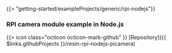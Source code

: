 {{> "getting-started/exampleProjects/generic/rpi-nodejs"}}

### RPI camera module example in Node.js

{{> icon class="octicon octicon-mark-github" }}
[Repository]({{ $links.githubProjects }}/resin-rpi-nodejs-picamera)
